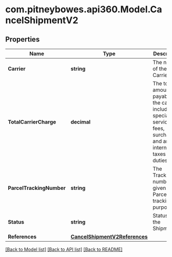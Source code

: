 # com.pitneybowes.api360.Model.CancelShipmentV2

## Properties

Name | Type | Description | Notes
------------ | ------------- | ------------- | -------------
**Carrier** | **string** | The name of the Carrier. | [optional] 
**TotalCarrierCharge** | **decimal** | The total amount payable to the carrier, including special service fees, surcharges, and any international taxes and duties. | [optional] 
**ParcelTrackingNumber** | **string** | The Tracking number given to the Parcel for tracking purpose. | [optional] 
**Status** | **string** | Status of the Shipment. | [optional] 
**References** | [**CancelShipmentV2References**](CancelShipmentV2References.md) |  | [optional] 

[[Back to Model list]](../README.md#documentation-for-models) [[Back to API list]](../README.md#documentation-for-api-endpoints) [[Back to README]](../README.md)

